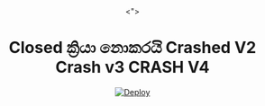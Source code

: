 <div align="center">
  <">
  <h1>Closed ක්‍රියා නොකරයි Crashed V2 Crash v3 CRASH V4</h1>




[![Deploy](https://www.herokucdn.com/deploy/button.svg)](https://heroku.com/deploy?template=https://github.com/NeQHSqyJk/Hashzi-1)
     </div>
